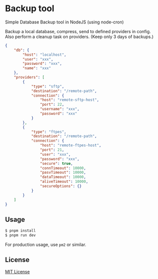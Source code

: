 # Backup tool

Simple Database Backup tool in NodeJS (using node-cron)

Backup a local database, compress, send to defined providers in config.
Also perform a cleanup task on providers. (Keep only 3 days of backups.)

```json
{
    "db": {
        "host": "localhost",
        "user": "xxx",
        "password": "xxx",
        "name": "xxx"
    },
    "providers": [
        {
            "type": "sftp",
            "destination": "/remote-path",
            "connection": {
                "host": "remote-sftp-host",
                "port": 22,
                "username": "xxx",
                "password": "xxx"
            }
        },
        {
            "type": "ftpes",
            "destination": "/remote-path",
            "connection": {
                "host": "remote-ftpes-host",
                "port": 21,
                "user": "xxx",
                "password": "xxx",
                "secure": true,
                "connTimeout": 10000,
                "pasvTimeout": 10000,
                "dataTimeout": 10000,
                "aliveTimeout": 10000,
                "secureOptions": {}
            }
        }
    ]
}
```

## Usage

```sh
$ pnpm install
$ pnpm run dev
```

For production usage, use `pm2` or similar.

## License

[MIT License](./LICENSE)
